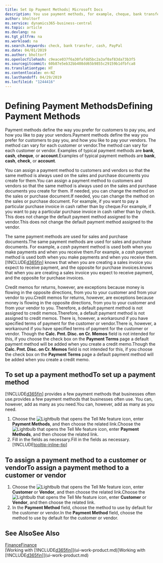 ```yaml
---
title: Set Up Payment Methods| Microsoft Docs
description: You use payment methods, for example, cheque, bank transfer, cash, or PayPal, to define how sales and purchase invoices will be paid.
author: bholtorf
ms.service: dynamics365-business-central
ms.topic: article
ms.devlang: na
ms.tgt_pltfrm: na
ms.workload: na
ms.search.keywords: check, bank transfer, cash, PayPal
ms.date: 04/01/2019
ms.author: bholtorf
ms.openlocfilehash: c9eace037f6a30fafdd5bc2a3af0af83da73b3f5
ms.sourcegitcommit: 60b87e5eb32bb408dd65b9855c29159b1dfbfca8
ms.translationtype: HT
ms.contentlocale: en-NZ
ms.lasthandoff: 04/29/2019
ms.locfileid: "1244416"
---
```

# <a name="defining-payment-methods"></a><span data-ttu-id="cd9b5-103">Defining Payment Methods</span><span class="sxs-lookup"><span data-stu-id="cd9b5-103">Defining Payment Methods</span></span>
<span data-ttu-id="cd9b5-104">Payment methods define the way you prefer for customers to pay you, and how you like to pay your vendors.</span><span class="sxs-lookup"><span data-stu-id="cd9b5-104">Payment methods define the way you prefer for customers to pay you, and how you like to pay your vendors.</span></span> <span data-ttu-id="cd9b5-105">The method can vary for each customer or vendor.</span><span class="sxs-lookup"><span data-stu-id="cd9b5-105">The method can vary for each customer or vendor.</span></span> <span data-ttu-id="cd9b5-106">Examples of typical payment methods are **bank**, **cash**, **cheque**, or **account**.</span><span class="sxs-lookup"><span data-stu-id="cd9b5-106">Examples of typical payment methods are **bank**, **cash**, **check**, or **account**.</span></span> 

<span data-ttu-id="cd9b5-107">You can assign a payment method to customers and vendors so that the same method is always used on the sales and purchase documents you create for them.</span><span class="sxs-lookup"><span data-stu-id="cd9b5-107">You can assign a payment method to customers and vendors so that the same method is always used on the sales and purchase documents you create for them.</span></span> <span data-ttu-id="cd9b5-108">If needed, you can change the method on the sales or purchase document.</span><span class="sxs-lookup"><span data-stu-id="cd9b5-108">If needed, you can change the method on the sales or purchase document.</span></span> <span data-ttu-id="cd9b5-109">For example, if you want to pay a particular purchase invoice in cash rather than by cheque.</span><span class="sxs-lookup"><span data-stu-id="cd9b5-109">For example, if you want to pay a particular purchase invoice in cash rather than by check.</span></span> <span data-ttu-id="cd9b5-110">This does not change the default payment method assigned to the vendor.</span><span class="sxs-lookup"><span data-stu-id="cd9b5-110">This does not change the default payment method assigned to the vendor.</span></span>

<span data-ttu-id="cd9b5-111">The same payment methods are used for sales and purchase documents.</span><span class="sxs-lookup"><span data-stu-id="cd9b5-111">The same payment methods are used for sales and purchase documents.</span></span> <span data-ttu-id="cd9b5-112">For example, a _cash_ payment method is used both when you make payments and when you receive them.</span><span class="sxs-lookup"><span data-stu-id="cd9b5-112">For example, a _cash_ payment method is used both when you make payments and when you receive them.</span></span> [!INCLUDE[d365fin](includes/d365fin_md.md)] <span data-ttu-id="cd9b5-113">knows that when you are creating a sales invoice you expect to receive payment, and the opposite for purchase invoices.</span><span class="sxs-lookup"><span data-stu-id="cd9b5-113">knows that when you are creating a sales invoice you expect to receive payment, and the opposite for purchase invoices.</span></span> 

<span data-ttu-id="cd9b5-114">Credit memos for returns, however, are exceptions because money is flowing in the opposite directions, from you to your customer and from your vendor to you.</span><span class="sxs-lookup"><span data-stu-id="cd9b5-114">Credit memos for returns, however, are exceptions because money is flowing in the opposite directions, from you to your customer and from your vendor to you.</span></span> <span data-ttu-id="cd9b5-115">Therefore, a default payment method is not assigned to credit memos.</span><span class="sxs-lookup"><span data-stu-id="cd9b5-115">Therefore, a default payment method is not assigned to credit memos.</span></span> <span data-ttu-id="cd9b5-116">There is, however, a workaround if you have specified terms of payment for the customer or vendor.</span><span class="sxs-lookup"><span data-stu-id="cd9b5-116">There is, however, a workaround if you have specified terms of payment for the customer or vendor.</span></span> <span data-ttu-id="cd9b5-117">Though the **Calc. Pmt. Disc. on Cr. Memos** field is not intended for this, if you choose the check box on the **Payment Terms** page a default payment method will be added when you create a credit memo.</span><span class="sxs-lookup"><span data-stu-id="cd9b5-117">Though the **Calc. Pmt. Disc. on Cr. Memos** field is not intended for this, if you choose the check box on the **Payment Terms** page a default payment method will be added when you create a credit memo.</span></span>

## <a name="to-set-up-a-payment-method"></a><span data-ttu-id="cd9b5-118">To set up a payment method</span><span class="sxs-lookup"><span data-stu-id="cd9b5-118">To set up a payment method</span></span>
[!INCLUDE[d365fin](includes/d365fin_md.md)] <span data-ttu-id="cd9b5-119">provides a few payment methods that businesses often use.</span><span class="sxs-lookup"><span data-stu-id="cd9b5-119">provides a few payment methods that businesses often use.</span></span> <span data-ttu-id="cd9b5-120">You can, however, add as many as you need.</span><span class="sxs-lookup"><span data-stu-id="cd9b5-120">You can, however, add as many as you need.</span></span>

1. <span data-ttu-id="cd9b5-121">Choose the ![Lightbulb that opens the Tell Me feature](media/ui-search/search_small.png "Tell me what you want to do") icon, enter **Payment Methods**, and then choose the related link.</span><span class="sxs-lookup"><span data-stu-id="cd9b5-121">Choose the ![Lightbulb that opens the Tell Me feature](media/ui-search/search_small.png "Tell me what you want to do") icon, enter **Payment Methods**, and then choose the related link.</span></span>
2. <span data-ttu-id="cd9b5-122">Fill in the fields as necessary.</span><span class="sxs-lookup"><span data-stu-id="cd9b5-122">Fill in the fields as necessary.</span></span> [!INCLUDE[tooltip-inline-tip](includes/tooltip-inline-tip_md.md)]

## <a name="to-assign-a-payment-method-to-a-customer-or-vendor"></a><span data-ttu-id="cd9b5-123">To assign a payment method to a customer or vendor</span><span class="sxs-lookup"><span data-stu-id="cd9b5-123">To assign a payment method to a customer or vendor</span></span>
1. <span data-ttu-id="cd9b5-124">Choose the ![Lightbulb that opens the Tell Me feature](media/ui-search/search_small.png "Tell me what you want to do") icon, enter **Customer** or **Vendor**, and then choose the related link.</span><span class="sxs-lookup"><span data-stu-id="cd9b5-124">Choose the ![Lightbulb that opens the Tell Me feature](media/ui-search/search_small.png "Tell me what you want to do") icon, enter **Customer** or **Vendor**, and then choose the related link.</span></span>
2. <span data-ttu-id="cd9b5-125">In the **Payment Method** field, choose the method to use by default for the customer or vendor.</span><span class="sxs-lookup"><span data-stu-id="cd9b5-125">In the **Payment Method** field, choose the method to use by default for the customer or vendor.</span></span>

## <a name="see-also"></a><span data-ttu-id="cd9b5-126">See Also</span><span class="sxs-lookup"><span data-stu-id="cd9b5-126">See Also</span></span>
[<span data-ttu-id="cd9b5-127">Finance</span><span class="sxs-lookup"><span data-stu-id="cd9b5-127">Finance</span></span>](finance.md)  
<span data-ttu-id="cd9b5-128">[Working with [!INCLUDE[d365fin](includes/d365fin_md.md)]](ui-work-product.md)</span><span class="sxs-lookup"><span data-stu-id="cd9b5-128">[Working with [!INCLUDE[d365fin](includes/d365fin_md.md)]](ui-work-product.md)</span></span>  
